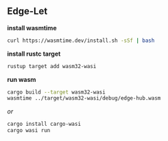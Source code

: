 ## Edge-Let
**install wasmtime**
```bash
curl https://wasmtime.dev/install.sh -sSf | bash
```
**install rustc target**
```bash
rustup target add wasm32-wasi
```
**run wasm**
```bash
cargo build --target wasm32-wasi
wasmtime ../target/wasm32-wasi/debug/edge-hub.wasm
```
_or_
```bash
cargo install cargo-wasi
cargo wasi run
```